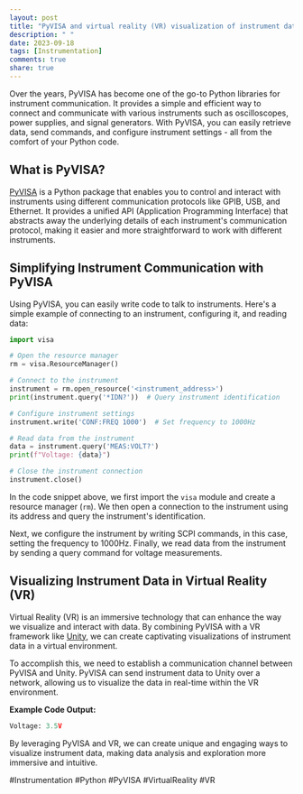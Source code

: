 ```yaml
---
layout: post
title: "PyVISA and virtual reality (VR) visualization of instrument data"
description: " "
date: 2023-09-18
tags: [Instrumentation]
comments: true
share: true
---
```

Over the years, PyVISA has become one of the go-to Python libraries for instrument communication. It provides a simple and efficient way to connect and communicate with various instruments such as oscilloscopes, power supplies, and signal generators. With PyVISA, you can easily retrieve data, send commands, and configure instrument settings - all from the comfort of your Python code.

## What is PyVISA?
[PyVISA](https://pyvisa.readthedocs.io/) is a Python package that enables you to control and interact with instruments using different communication protocols like GPIB, USB, and Ethernet. It provides a unified API (Application Programming Interface) that abstracts away the underlying details of each instrument's communication protocol, making it easier and more straightforward to work with different instruments.

## Simplifying Instrument Communication with PyVISA
Using PyVISA, you can easily write code to talk to instruments. Here's a simple example of connecting to an instrument, configuring it, and reading data:

```python
import visa

# Open the resource manager
rm = visa.ResourceManager()

# Connect to the instrument
instrument = rm.open_resource('<instrument_address>')
print(instrument.query('*IDN?'))  # Query instrument identification

# Configure instrument settings
instrument.write('CONF:FREQ 1000')  # Set frequency to 1000Hz

# Read data from the instrument
data = instrument.query('MEAS:VOLT?')
print(f"Voltage: {data}")

# Close the instrument connection
instrument.close()
```

In the code snippet above, we first import the `visa` module and create a resource manager (`rm`). We then open a connection to the instrument using its address and query the instrument's identification.

Next, we configure the instrument by writing SCPI commands, in this case, setting the frequency to 1000Hz. Finally, we read data from the instrument by sending a query command for voltage measurements.

## Visualizing Instrument Data in Virtual Reality (VR)
Virtual Reality (VR) is an immersive technology that can enhance the way we visualize and interact with data. By combining PyVISA with a VR framework like [Unity](https://unity.com/), we can create captivating visualizations of instrument data in a virtual environment.

To accomplish this, we need to establish a communication channel between PyVISA and Unity. PyVISA can send instrument data to Unity over a network, allowing us to visualize the data in real-time within the VR environment.

**Example Code Output:**

```python
Voltage: 3.5V
```

By leveraging PyVISA and VR, we can create unique and engaging ways to visualize instrument data, making data analysis and exploration more immersive and intuitive.

#Instrumentation #Python #PyVISA #VirtualReality #VR